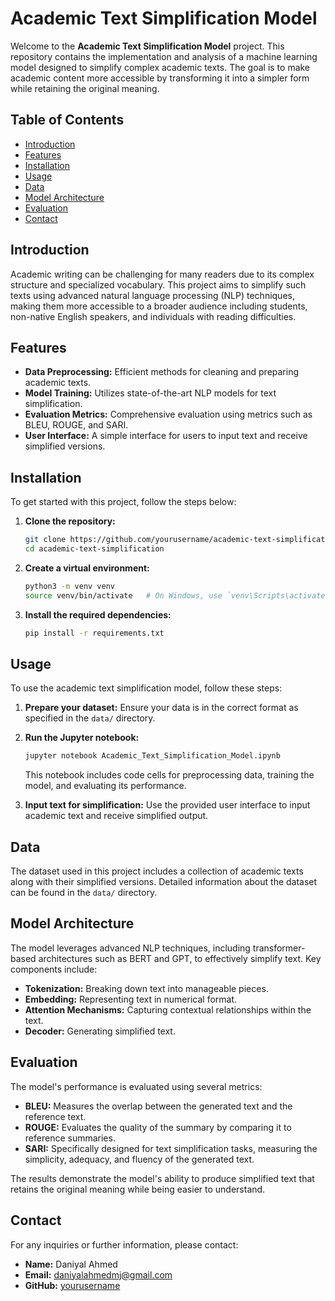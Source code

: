 # Academic Text Simplification Model

Welcome to the **Academic Text Simplification Model** project. This repository contains the implementation and analysis of a machine learning model designed to simplify complex academic texts. The goal is to make academic content more accessible by transforming it into a simpler form while retaining the original meaning.

## Table of Contents

- [Introduction](#introduction)
- [Features](#features)
- [Installation](#installation)
- [Usage](#usage)
- [Data](#data)
- [Model Architecture](#model-architecture)
- [Evaluation](#results)
- [Contact](#contact)

## Introduction

Academic writing can be challenging for many readers due to its complex structure and specialized vocabulary. This project aims to simplify such texts using advanced natural language processing (NLP) techniques, making them more accessible to a broader audience including students, non-native English speakers, and individuals with reading difficulties.

## Features

- **Data Preprocessing:** Efficient methods for cleaning and preparing academic texts.
- **Model Training:** Utilizes state-of-the-art NLP models for text simplification.
- **Evaluation Metrics:** Comprehensive evaluation using metrics such as BLEU, ROUGE, and SARI.
- **User Interface:** A simple interface for users to input text and receive simplified versions.

## Installation

To get started with this project, follow the steps below:

1. **Clone the repository:**
   ```bash
   git clone https://github.com/yourusername/academic-text-simplification.git
   cd academic-text-simplification
   ```

2. **Create a virtual environment:**
   ```bash
   python3 -m venv venv
   source venv/bin/activate   # On Windows, use `venv\Scripts\activate`
   ```

3. **Install the required dependencies:**
   ```bash
   pip install -r requirements.txt
   ```

## Usage

To use the academic text simplification model, follow these steps:

1. **Prepare your dataset:**
   Ensure your data is in the correct format as specified in the `data/` directory.

2. **Run the Jupyter notebook:**
   ```bash
   jupyter notebook Academic_Text_Simplification_Model.ipynb
   ```
   This notebook includes code cells for preprocessing data, training the model, and evaluating its performance.

3. **Input text for simplification:**
   Use the provided user interface to input academic text and receive simplified output.

## Data

The dataset used in this project includes a collection of academic texts along with their simplified versions. Detailed information about the dataset can be found in the `data/` directory.

## Model Architecture

The model leverages advanced NLP techniques, including transformer-based architectures such as BERT and GPT, to effectively simplify text. Key components include:

- **Tokenization:** Breaking down text into manageable pieces.
- **Embedding:** Representing text in numerical format.
- **Attention Mechanisms:** Capturing contextual relationships within the text.
- **Decoder:** Generating simplified text.

## Evaluation

The model's performance is evaluated using several metrics:

- **BLEU:** Measures the overlap between the generated text and the reference text.
- **ROUGE:** Evaluates the quality of the summary by comparing it to reference summaries.
- **SARI:** Specifically designed for text simplification tasks, measuring the simplicity, adequacy, and fluency of the generated text.

The results demonstrate the model's ability to produce simplified text that retains the original meaning while being easier to understand.

## Contact

For any inquiries or further information, please contact:

- **Name:** Daniyal Ahmed
- **Email:** daniyalahmedmj@gmail.com
- **GitHub:** [yourusername](https://github.com/yourusername)
